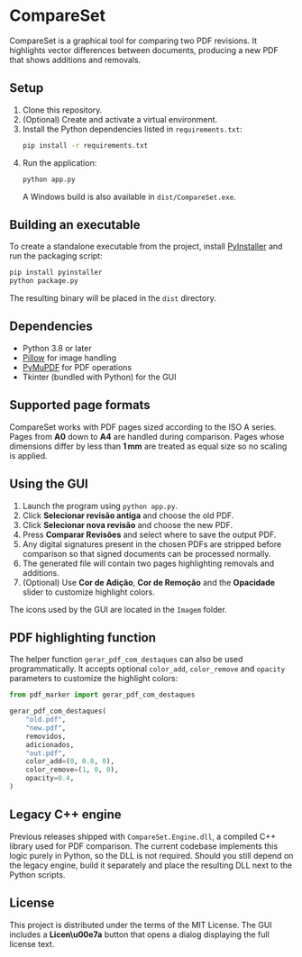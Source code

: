 # CompareSet

CompareSet is a graphical tool for comparing two PDF revisions. It highlights
vector differences between documents, producing a new PDF that shows additions
and removals.

## Setup

1. Clone this repository.
2. (Optional) Create and activate a virtual environment.
3. Install the Python dependencies listed in `requirements.txt`:
   ```bash
   pip install -r requirements.txt
   ```
4. Run the application:
   ```bash
   python app.py
   ```
   A Windows build is also available in `dist/CompareSet.exe`.

## Building an executable

To create a standalone executable from the project, install
[PyInstaller](https://www.pyinstaller.org/) and run the packaging script:

```bash
pip install pyinstaller
python package.py
```

The resulting binary will be placed in the `dist` directory.

## Dependencies

- Python 3.8 or later
- [Pillow](https://pypi.org/project/Pillow/) for image handling
- [PyMuPDF](https://pypi.org/project/PyMuPDF/) for PDF operations
- Tkinter (bundled with Python) for the GUI

## Supported page formats

CompareSet works with PDF pages sized according to the ISO A series. Pages
from **A0** down to **A4** are handled during comparison.
Pages whose dimensions differ by less than **1 mm** are treated as equal
size so no scaling is applied.

## Using the GUI

1. Launch the program using `python app.py`.
2. Click **Selecionar revisão antiga** and choose the old PDF.
3. Click **Selecionar nova revisão** and choose the new PDF.
4. Press **Comparar Revisões** and select where to save the output PDF.
5. Any digital signatures present in the chosen PDFs are stripped before
   comparison so that signed documents can be processed normally.
6. The generated file will contain two pages highlighting removals and
   additions.
7. (Optional) Use **Cor de Adição**, **Cor de Remoção** and the **Opacidade**
   slider to customize highlight colors.

The icons used by the GUI are located in the `Imagem` folder.

## PDF highlighting function

The helper function `gerar_pdf_com_destaques` can also be used programmatically.
It accepts optional `color_add`, `color_remove` and `opacity` parameters to
customize the highlight colors:

```python
from pdf_marker import gerar_pdf_com_destaques

gerar_pdf_com_destaques(
    "old.pdf",
    "new.pdf",
    removidos,
    adicionados,
    "out.pdf",
    color_add=(0, 0.8, 0),
    color_remove=(1, 0, 0),
    opacity=0.4,
)
```

## Legacy C++ engine

Previous releases shipped with `CompareSet.Engine.dll`, a compiled C++ library
used for PDF comparison. The current codebase implements this logic purely in
Python, so the DLL is not required. Should you still depend on the legacy
engine, build it separately and place the resulting DLL next to the Python
scripts.

## License

This project is distributed under the terms of the MIT License. The
GUI includes a **Licen\u00e7a** button that opens a dialog displaying the
full license text.
